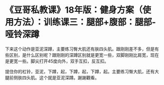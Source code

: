 # 《豆哥私教课》18年版：健身方案（使用方法）：训练课三：腿部+腹部：腿部-哑铃深蹲

下来这个动作是亚泥深蹲，主要练习臀大肌还有肤四头肌。跟刚刚差不多，但是有些区别，是什么区别呢？跟刚刚的深蹲区别就是更宽一些，双脚刚刚比肩宽，现在是更宽一些。脚尖打开45度向外，双手互扣，反互扣。

提住你的杠铃，亚泥，下蹲，起，下蹲，起，下蹲，起。主要练习臀大肌，还有大腿前侧肤四头肌。这个就是亚泥深蹲。謝謝觀看。

